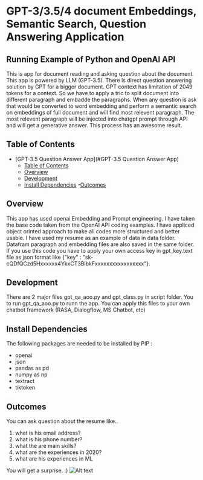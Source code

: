 # GPT-3/3.5/4 document Embeddings, Semantic Search, Question Answering Application

## Running Example of Python and OpenAI API

This is app for document reading and asking question about the document. This app is powered by LLM (GPT-3.5). There is direct question answering solution by GPT
for a bigger document. GPT context has limitation of 2049 tokens for a context. So we have to apply a tric to split document into different paragraph and embadde the
paragraphs. When any question is ask that would be converted to word embedding and perform a semantic search on embeddings of full document and will find most relevent 
paragraph. The most relevent paragraph will be injected into chatgpt prompt through API and will get a generative answer. This process has an awesome result.

## Table of Contents
- [GPT-3.5 Question Answer App](#GPT-3.5 Question Answer App)
    - [Table of Contents](#table-of-contents)
    - [Overview](#overview)
    - [Development](#development)
    - [Install Dependencies](#install-dependencies)
	-[Outcomes](#outcomes)

## Overview
This app has used openai Embedding and Prompt engineering. I have taken the base code taken from the OpenAI API coding examples. I have appliced 
object orinted approach to make all codes more structured and better usable. I have used my resume as an example of data in data folder. Datafram paragraph and 
embedding files are also saved in the same folder. If you use this code you have to apply your own access key in gpt_key.text file as json format like 
{"key" : "sk-cQDfQCzd5Hxxxxxx4YkxCT3BlbkFxxxxxxxxxxxxxxxxx"}.  

## Development
There are 2 major files gpt_qa_aoo.py and gpt_class.py in script folder. You to run gpt_qa_aoo.py to runn the app. You can apply this files to your 
own chatbot framework (RASA, Dialogflow, MS Chatbot, etc)

## Install Dependencies
The following packages are needed to be installed by PIP :

- openai
- json
- pandas as pd
- numpy as np
- textract
- tiktoken

## Outcomes 
You can ask question about the resume like..
1. what is his email address?
2. what is his phone number?
3. what the are main skills?
4. what are the experiences in 2020?
5. what are his experiences in ML

You will get a surprise. :)
![Alt text](relative%20path/output.png?raw=true "Outcomes")
 
